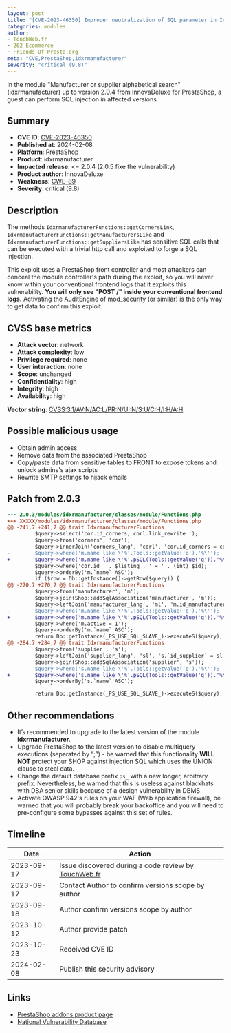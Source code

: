 ```yaml
---
layout: post
title: "[CVE-2023-46350] Improper neutralization of SQL parameter in InnovaDeluxe - Manufacturer or supplier alphabetical search module for PrestaShop"
categories: modules
author:
- TouchWeb.fr
- 202 Ecommerce
- Friends-Of-Presta.org
meta: "CVE,PrestaShop,idxrmanufacturer"
severity: "critical (9.8)"
---
```


In the module "Manufacturer or supplier alphabetical search" (idxrmanufacturer) up to version 2.0.4 from InnovaDeluxe for PrestaShop, a guest can perform SQL injection in affected versions.


## Summary

* **CVE ID**: [CVE-2023-46350](https://cve.mitre.org/cgi-bin/cvename.cgi?name=CVE-2023-46350)
* **Published at**: 2024-02-08
* **Platform**: PrestaShop
* **Product**: idxrmanufacturer
* **Impacted release**: <= 2.0.4 (2.0.5 fixe the vulnerability)
* **Product author**: InnovaDeluxe
* **Weakness**: [CWE-89](https://cwe.mitre.org/data/definitions/89.html)
* **Severity**: critical (9.8)

## Description

The methods `IdxrmanufacturerFunctions::getCornersLink`, `IdxrmanufacturerFunctions::getManufacturersLike` and `IdxrmanufacturerFunctions::getSuppliersLike` has sensitive SQL calls that can be executed with a trivial http call and exploited to forge a SQL injection.

This exploit uses a PrestaShop front controller and most attackers can conceal the module controller's path during the exploit, so you will never know within your conventional frontend logs that it exploits this vulnerability. **You will only see "POST /" inside your conventional frontend logs.** Activating the AuditEngine of mod_security (or similar) is the only way to get data to confirm this exploit.

## CVSS base metrics

* **Attack vector**: network
* **Attack complexity**: low
* **Privilege required**: none
* **User interaction**: none
* **Scope**: unchanged
* **Confidentiality**: high
* **Integrity**: high
* **Availability**: high

**Vector string**: [CVSS:3.1/AV:N/AC:L/PR:N/UI:N/S:U/C:H/I:H/A:H](https://nvd.nist.gov/vuln-metrics/cvss/v3-calculator?vector=AV:N/AC:L/PR:N/UI:N/S:U/C:H/I:H/A:H)

## Possible malicious usage

* Obtain admin access
* Remove data from the associated PrestaShop
* Copy/paste data from sensitive tables to FRONT to expose tokens and unlock admins's ajax scripts
* Rewrite SMTP settings to hijack emails

## Patch from 2.0.3

```diff
--- 2.0.3/modules/idxrmanufacturer/classes/module/Functions.php
+++ XXXXX/modules/idxrmanufacturer/classes/module/Functions.php
@@ -241,7 +241,7 @@ trait IdxrmanufacturerFunctions
         $query->select('cor.id_corners, corl.link_rewrite ');
         $query->from('corners', 'cor');
         $query->innerJoin('corners_lang', 'corl', 'cor.id_corners = corl.id_corners');
-        $query->where('m.name like \'%'.Tools::getValue('q').'%\'');
+        $query->where('m.name like \'%'.pSQL(Tools::getValue('q')).'%\'');
         $query->where('cor.id_' . $listing . ' = ' . (int) $id);
         $query->orderBy('m.`name` ASC');
         if ($row = Db::getInstance()->getRow($query)) {
@@ -270,7 +270,7 @@ trait IdxrmanufacturerFunctions
         $query->from('manufacturer', 'm');
         $query->join(Shop::addSqlAssociation('manufacturer', 'm'));
         $query->leftJoin('manufacturer_lang', 'ml', 'm.id_manufacturer = ml.id_manufacturer AND ml.id_lang = ' . (int) $id_lang);
-        $query->where('m.name like \'%'.Tools::getValue('q').'%\'');
+        $query->where('m.name like \'%'.pSQL(Tools::getValue('q')).'%\'');
         $query->where('m.active = 1');
         $query->orderBy('m.`name` ASC');
         return Db::getInstance(_PS_USE_SQL_SLAVE_)->executeS($query);
@@ -284,7 +284,7 @@ trait IdxrmanufacturerFunctions
         $query->from('supplier', 's');
         $query->leftJoin('supplier_lang', 'sl', 's.`id_supplier` = sl.`id_supplier` AND sl.`id_lang` = ' . (int) $id_lang);
         $query->join(Shop::addSqlAssociation('supplier', 's'));
-        $query->where('s.name like \'%'.Tools::getValue('q').'%\'');
+        $query->where('s.name like \'%'.pSQL(Tools::getValue('q')).'%\'');
         $query->orderBy('s.`name` ASC');

         return Db::getInstance(_PS_USE_SQL_SLAVE_)->executeS($query);

```

## Other recommendations

* It’s recommended to upgrade to the latest version of the module **idxrmanufacturer**.
* Upgrade PrestaShop to the latest version to disable multiquery executions (separated by “;”) - be warned that this functionality **WILL NOT** protect your SHOP against injection SQL which uses the UNION clause to steal data.
* Change the default database prefix `ps_` with a new longer, arbitrary prefix. Nevertheless, be warned that this is useless against blackhats with DBA senior skills because of a design vulnerability in DBMS
* Activate OWASP 942's rules on your WAF (Web application firewall), be warned that you will probably break your backoffice and you will need to pre-configure some bypasses against this set of rules.

## Timeline

| Date | Action |
|--|--|
| 2023-09-17 | Issue discovered during a code review by [TouchWeb.fr](https://www.touchweb.fr) |
| 2023-09-17 | Contact Author to confirm versions scope by author |
| 2023-09-18 | Author confirm versions scope by author |
| 2023-10-12 | Author provide patch |
| 2023-10-23 | Received CVE ID |
| 2024-02-08 | Publish this security advisory |

## Links

* [PrestaShop addons product page](https://addons.prestashop.com/en/search-filters/19166-manufacturer-or-supplier-alphabetical-search.html)
* [National Vulnerability Database](https://nvd.nist.gov/vuln/detail/CVE-2023-46350)
